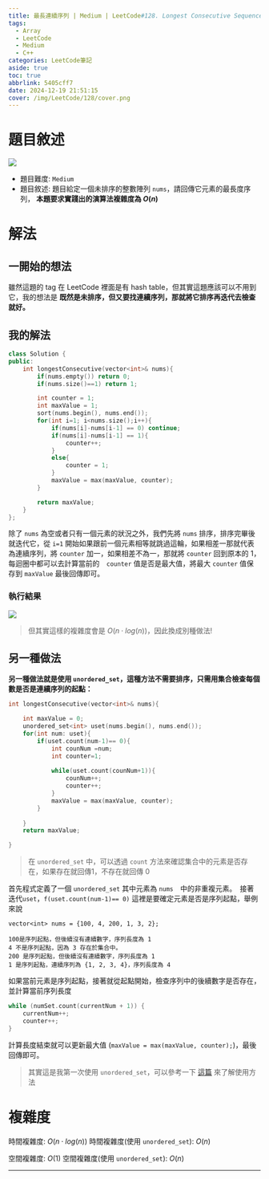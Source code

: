 ```yaml
---
title: 最長連續序列 | Medium | LeetCode#128. Longest Consecutive Sequence
tags:
  - Array
  - LeetCode
  - Medium
  - C++
categories: LeetCode筆記
aside: true
toc: true
abbrlink: 5405cff7
date: 2024-12-19 21:51:15
cover: /img/LeetCode/128/cover.png
---
```


# 題目敘述

![](/img/LeetCode/128/question.jpeg)

- 題目難度: `Medium`
- 題目敘述: 題目給定一個未排序的整數陣列 `nums`，請回傳它元素的最長度序列， **本題要求實踐出的演算法複雜度為 $O(n)$**

# 解法

## 一開始的想法

雖然這題的 tag 在 LeetCode 裡面是有 hash table，但其實這題應該可以不用到它，我的想法是 **既然是未排序，但又要找連續序列，那就將它排序再迭代去檢查就好。**

## 我的解法

```c++
class Solution {
public:
    int longestConsecutive(vector<int>& nums){
        if(nums.empty()) return 0;
        if(nums.size()==1) return 1;

        int counter = 1;
        int maxValue = 1;
        sort(nums.begin(), nums.end());
        for(int i=1; i<nums.size();i++){
            if(nums[i]-nums[i-1] == 0) continue;
            if(nums[i]-nums[i-1] == 1){
                counter++;
            }
            else{
                counter = 1;
            }
            maxValue = max(maxValue, counter);
        }

        return maxValue;
    }
};
```

除了 `nums` 為空或者只有一個元素的狀況之外，我們先將 `nums` 排序，排序完畢後就迭代它，從 `i=1` 開始如果跟前一個元素相等就跳過這輪，如果相差一那就代表為連續序列，將 `counter` 加一，如果相差不為一，那就將 `counter` 回到原本的 1，每迴圈中都可以去計算當前的　`counter` 值是否是最大值，將最大 `counter` 值保存到 `maxValue` 最後回傳即可。

### 執行結果

![](/img/LeetCode/128/result.jpeg)


> 但其實這樣的複雜度會是 $O(n \cdot log(n))$，因此換成別種做法!

## 另一種做法

**另一種做法就是使用 `unordered_set`，這種方法不需要排序，只需用集合檢查每個數是否是連續序列的起點：**

```c++
int longestConsecutive(vector<int>& nums){

    int maxValue = 0;
    unordered_set<int> uset(nums.begin(), nums.end());
    for(int num: uset){
        if(uset.count(num-1)== 0){
            int counNum =num; 
            int counter=1;
            
            while(uset.count(counNum+1)){
                counNum++;
                counter++;
            }
            maxValue = max(maxValue, counter);
        }
       
    }
    return maxValue;

}
```

> 在 `unordered_set` 中，可以透過 `count` 方法來確認集合中的元素是否存在，如果存在就回傳1，不存在就回傳 0

首先程式定義了一個 `unordered_set` 其中元素為 `nums`　中的非重複元素。　接著迭代`uset`，`f(uset.count(num-1)== 0)` 這裡是要確定元素是否是序列起點，舉例來說


```
vector<int> nums = {100, 4, 200, 1, 3, 2};

100是序列起點，但後續沒有連續數字，序列長度為 1
4 不是序列起點，因為 3 存在於集合中。
200 是序列起點，但後續沒有連續數字，序列長度為 1
1 是序列起點，連續序列為 {1, 2, 3, 4}，序列長度為 4
```

如果當前元素是序列起點，接著就從起點開始，檢查序列中的後續數字是否存在，並計算當前序列長度

```c++
while (numSet.count(currentNum + 1)) {
    currentNum++;
    counter++;
}
```

計算長度結束就可以更新最大值 (`maxValue = max(maxValue, counter);`)，最後回傳即可。


> 其實這是我第一次使用 `unordered_set`，可以參考一下 [這篇](https://shengyu7697.github.io/std-unordered_set/) 來了解使用方法

# 複雜度

時間複雜度: $O(n \cdot log(n))$
時間複雜度(使用 `unordered_set`): $O(n)$

空間複雜度: $O(1)$
空間複雜度(使用 `unordered_set`): $O(n)$

---
